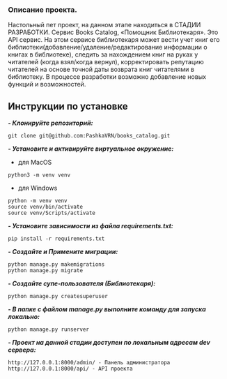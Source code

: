 ### Опиcание проекта.
Настольный пет проект, на данном этапе находиться в СТАДИИ РАЗРАБОТКИ.
Сервис Books Catalog, «Помощник Библиотекаря». Это API сервис. На этом сервисе библиотекаря может вести учет книг его библиотеки(добавление/удаление/редактирование информации о книгах в библиотеке), следить за нахождением книг на руках у читателей (когда взял/когда вернул), корректировать репутацию читателей на основе точной даты возврата книг читателями в библиотеку.
В процессе разработки возможно добавление новых функций и возможностей.


## Инструкции по установке
***- Клонируйте репозиторий:***
```
git clone git@github.com:PashkaVRN/books_catalog.git
```

***- Установите и активируйте виртуальное окружение:***
- для MacOS
```
python3 -m venv venv
```
- для Windows
```
python -m venv venv
source venv/bin/activate
source venv/Scripts/activate
```

***- Установите зависимости из файла requirements.txt:***
```
pip install -r requirements.txt
```

***- Создайте и Примените миграции:***
```
python manage.py makemigrations
python manage.py migrate
```

***- Создайте супе-пользователя (Библиотекаря):***
```
python manage.py createsuperuser
```

***- В папке с файлом manage.py выполните команду для запуска локально:***
```
python manage.py runserver
```

***- Проект на данной стадии доступен по локальным адресам dev сервера:***
```
http://127.0.0.1:8000/admin/ - Панель администратора
http://127.0.0.1:8000/api/ - API проекта

```